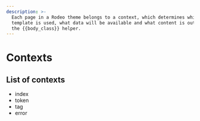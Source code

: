 ```yaml
---
description: >-
  Each page in a Rodeo theme belongs to a context, which determines which
  template is used, what data will be available and what content is output by
  the {{body_class}} helper.
---
```


# Contexts

## List of contexts

* index
* token
* tag
* error

